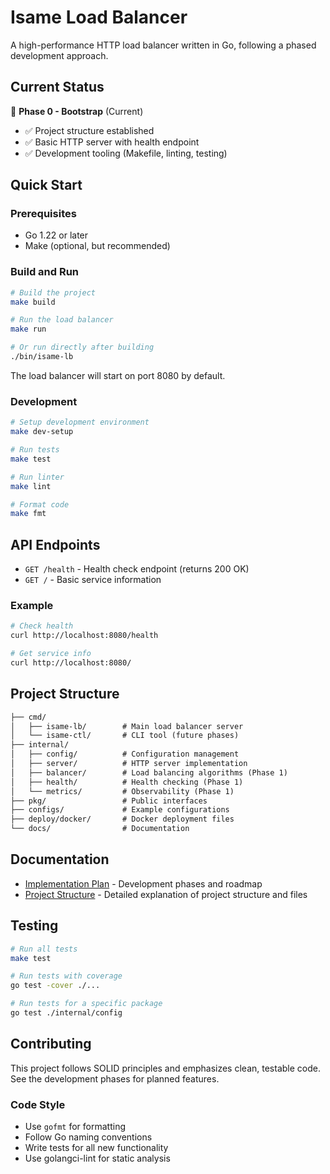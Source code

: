 # Isame Load Balancer

A high-performance HTTP load balancer written in Go, following a phased development approach.

## Current Status

🚧 **Phase 0 - Bootstrap** (Current)

- ✅ Project structure established
- ✅ Basic HTTP server with health endpoint
- ✅ Development tooling (Makefile, linting, testing)

## Quick Start

### Prerequisites

- Go 1.22 or later
- Make (optional, but recommended)

### Build and Run

```bash
# Build the project
make build

# Run the load balancer
make run

# Or run directly after building
./bin/isame-lb
```

The load balancer will start on port 8080 by default.

### Development

```bash
# Setup development environment
make dev-setup

# Run tests
make test

# Run linter
make lint

# Format code
make fmt
```

## API Endpoints

- `GET /health` - Health check endpoint (returns 200 OK)
- `GET /` - Basic service information

### Example

```bash
# Check health
curl http://localhost:8080/health

# Get service info
curl http://localhost:8080/
```

## Project Structure

```txt
├── cmd/
│   ├── isame-lb/        # Main load balancer server
│   └── isame-ctl/       # CLI tool (future phases)
├── internal/
│   ├── config/          # Configuration management
│   ├── server/          # HTTP server implementation
│   ├── balancer/        # Load balancing algorithms (Phase 1)
│   ├── health/          # Health checking (Phase 1)
│   └── metrics/         # Observability (Phase 1)
├── pkg/                 # Public interfaces
├── configs/             # Example configurations
├── deploy/docker/       # Docker deployment files
└── docs/                # Documentation
```

## Documentation

- [Implementation Plan](docs/IMPLEMENTATION_PLAN.md) - Development phases and roadmap
- [Project Structure](docs/PROJECT_STRUCTURE.md) - Detailed explanation of project structure and files

## Testing

```bash
# Run all tests
make test

# Run tests with coverage
go test -cover ./...

# Run tests for a specific package
go test ./internal/config
```

## Contributing

This project follows SOLID principles and emphasizes clean, testable code. See the development phases for planned features.

### Code Style

- Use `gofmt` for formatting
- Follow Go naming conventions
- Write tests for all new functionality
- Use golangci-lint for static analysis
